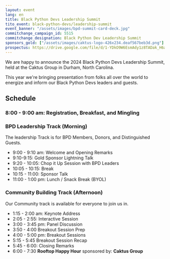 ```yaml
---
layout: event
lang: en
title: Black Python Devs Leadership Summit
tito_event: black-python-devs/leadership-summit
event_banner: "/assets/images/bpd-summit-card-deck.jpg"
commitchange_campaign_id: 5515
commitchange_designation: Black Python Dev Leadership Summit
sponsors_gold: ["/assets/images/caktus-logo-426x234.deaf567beb3d.png"]
prospectus: https://drive.google.com/file/d/1-YDkO9W6EsmAdy1z8TADak_H6aIdOYsG/view?usp=drive_link
---
```


We are happy to announce the 2024 Black Python Devs Leadership Summit, held at the Caktus Group in Durham, North Carolina.

This year we're bringing presentation from folks all over the world to energize and inform our Black Python Devs leaders and guests.

## Schedule

### 8:00 - 9:00 am: Registration, Breakfast, and Mingling

### BPD Leadership Track (Morning)

The leadership Track is for BPD Members, Donors, and Distinguished Guests.

- 9:00 - 9:10 am: Welcome and Opening Remarks
- 9:10-9:15: Gold Sponsor Lightning Talk
- 9:20 - 10:05: Chop it Up Session with BPD Leaders
- 10:05 - 10:15: Break
- 10:15 - 11:00: Sponsor Talk
- 11:00 - 1:00 pm: Lunch / Snack Break (BYOL)

### Community Building Track (Afternoon)

Our Community track is available for everyone to join us in.

- 1:15 - 2:00 am: Keynote Address
- 2:05 - 2:55: Interactive Session
- 3:00 - 3:45 pm: Panel Discussion
- 3:50 - 4:00 Breakout Session Prep
- 4:00 - 5:00 pm: Breakout Sessions
- 5:15 - 5:45 Breakout Session Recap
- 5:45 - 6:00: Closing Remarks
- 6:00 - 7:30 **Rooftop Happy Hour** sponsored by: **Caktus Group**
